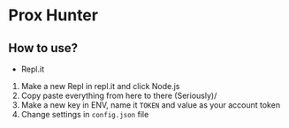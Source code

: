 # Prox Hunter

## How to use?
- Repl.it
1. Make a new Repl in repl.it and click Node.js
2. Copy paste everything from here to there (Seriously)/
3. Make a new key in ENV, name it `TOKEN` and value as your account token
4. Change settings in `config.json` file
